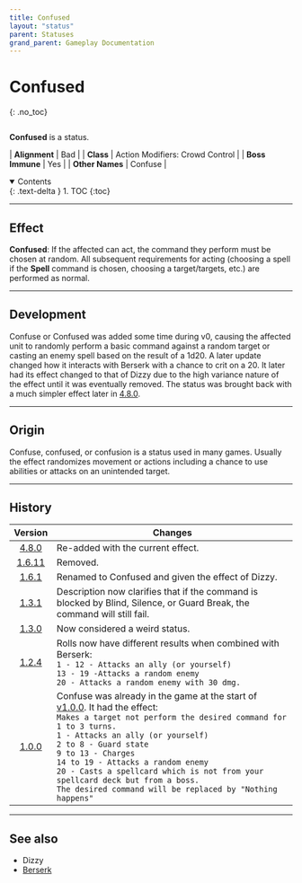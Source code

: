 ```yaml
---
title: Confused
layout: "status"
parent: Statuses
grand_parent: Gameplay Documentation
---
```


# Confused
{: .no_toc}

<div class="row">
<div class="column content" markdown="1">

**Confused** is a status.

| **Alignment** | Bad |
| **Class** | Action Modifiers: Crowd Control |
| **Boss Immune** | Yes |
| **Other Names** | Confuse |

</div>
<div class="column toc" markdown="1">
<details open markdown="block">
<summary>
Contents
</summary>
{: .text-delta }
1. TOC
{:toc}
</details>
</div>
</div> 

---

## Effect

**Confused**: If the affected can act, the command they perform must be chosen at random. All subsequent requirements for acting (choosing a spell if the **Spell** command is chosen, choosing a target/targets, etc.) are performed as normal.

---

## Development

Confuse or Confused was added some time during v0, causing the affected unit to randomly perform a basic command against a random target or casting an enemy spell based on the result of a 1d20. A later update changed how it interacts with Berserk with a chance to crit on a 20. It later had its effect changed to that of Dizzy due to the high variance nature of the effect until it was eventually removed. The status was brought back with a much simpler effect later in [4.8.0](/game/changelog/v4.html#v4.8.0).

---

## Origin

Confuse, confused, or confusion is a status used in many games. Usually the effect randomizes movement or actions including a chance to use abilities or attacks on an unintended target.

---

## History

| Version | Changes |
| :---: | --- |
| [4.8.0](/game/changelog/v4.html#v4.8.0) | Re-added with the current effect. |
| [1.6.11](/game/changelog/v1.html#v1.6.11) | Removed. |
| [1.6.1](/game/changelog/v1.html#v1.6.1) | Renamed to Confused and given the effect of Dizzy. |
| [1.3.1](/game/changelog/v1.html#v1.3.1) | Description now clarifies that if the command is blocked by Blind, Silence, or Guard Break, the command will still fail. |
| [1.3.0](/game/changelog/v1.html#v1.3.0) | Now considered a weird status. |
| [1.2.4](/game/changelog/v1.html#v1.2.4) | Rolls now have different results when combined with Berserk:<br>`1 - 12 - Attacks an ally (or yourself)`<br>`13 - 19 -Attacks a random enemy`<br>`20 - Attacks a random enemy with 30 dmg.` |
| [1.0.0](/game/changelog/v1.html#v1.0.0) | Confuse was already in the game at the start of [v1.0.0](/game/changelog/v1.html#v1.0.0). It had the effect:<br>`Makes a target not perform the desired command for 1 to 3 turns.`<br>`1 - Attacks an ally (or yourself)`<br>`2 to 8 - Guard state`<br>`9 to 13 - Charges`<br>`14 to 19 - Attacks a random enemy`<br>`20 - Casts a spellcard which is not from your spellcard deck but from a boss.`<br>`The desired command will be replaced by "Nothing happens"` |

---

## See also

- Dizzy
- [Berserk](/game/removed/berserk)